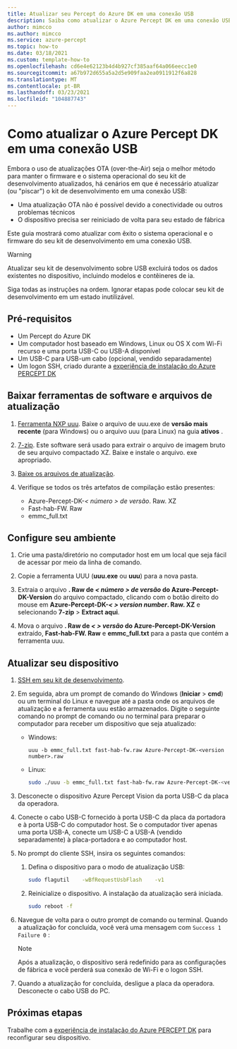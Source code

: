 ```yaml
---
title: Atualizar seu Percept do Azure DK em uma conexão USB
description: Saiba como atualizar o Azure Percept DK em uma conexão USB
author: mimcco
ms.author: mimcco
ms.service: azure-percept
ms.topic: how-to
ms.date: 03/18/2021
ms.custom: template-how-to
ms.openlocfilehash: cd6e4e62123b4d4b927cf385aaf64a066eecc1e0
ms.sourcegitcommit: a67b972d655a5a2d5e909faa2ea0911912f6a828
ms.translationtype: MT
ms.contentlocale: pt-BR
ms.lasthandoff: 03/23/2021
ms.locfileid: "104887743"
---
```

# <a name="how-to-update-azure-percept-dk-over-a-usb-connection"></a>Como atualizar o Azure Percept DK em uma conexão USB

Embora o uso de atualizações OTA (over-the-Air) seja o melhor método para manter o firmware e o sistema operacional do seu kit de desenvolvimento atualizados, há cenários em que é necessário atualizar (ou "piscar") o kit de desenvolvimento em uma conexão USB:

- Uma atualização OTA não é possível devido a conectividade ou outros problemas técnicos
- O dispositivo precisa ser reiniciado de volta para seu estado de fábrica

Este guia mostrará como atualizar com êxito o sistema operacional e o firmware do seu kit de desenvolvimento em uma conexão USB.

> [!WARNING]
> Atualizar seu kit de desenvolvimento sobre USB excluirá todos os dados existentes no dispositivo, incluindo modelos e contêineres de ia.
>
> Siga todas as instruções na ordem. Ignorar etapas pode colocar seu kit de desenvolvimento em um estado inutilizável.

## <a name="prerequisites"></a>Pré-requisitos

- Um Percept do Azure DK
- Um computador host baseado em Windows, Linux ou OS X com Wi-Fi recurso e uma porta USB-C ou USB-A disponível
- Um USB-C para USB-um cabo (opcional, vendido separadamente)
- Um logon SSH, criado durante a [experiência de instalação do Azure PERCEPT DK](./quickstart-percept-dk-set-up.md)

## <a name="download-software-tools-and-update-files"></a>Baixar ferramentas de software e arquivos de atualização

1. [Ferramenta NXP uuu](https://github.com/NXPmicro/mfgtools/releases). Baixe o arquivo de uuu.exe de **versão mais recente** (para Windows) ou o arquivo uuu (para Linux) na guia **ativos** .

1. [7-zip](https://www.7-zip.org/). Este software será usado para extrair o arquivo de imagem bruto de seu arquivo compactado XZ. Baixe e instale o arquivo. exe apropriado.

1. [Baixe os arquivos de atualização](https://go.microsoft.com/fwlink/?linkid=2155734).

1. Verifique se todos os três artefatos de compilação estão presentes:
    - Azure-Percept-DK-*&lt; número &gt; de versão*. Raw. XZ
    - Fast-hab-FW. Raw
    - emmc_full.txt

## <a name="set-up-your-environment"></a>Configure seu ambiente

1. Crie uma pasta/diretório no computador host em um local que seja fácil de acessar por meio da linha de comando.

1. Copie a ferramenta UUU (**uuu.exe** ou **uuu**) para a nova pasta.

1. Extraia o arquivo **. Raw de *&lt; número &gt; de versão* do Azure-Percept-DK-Version** do arquivo compactado, clicando com o botão direito do mouse em **Azure-Percept-DK-*&lt; &gt; version number*. Raw. XZ** e selecionando **7-zip** &gt; **Extract aqui**.

1. Mova o arquivo **. Raw de *&lt; &gt; versão* do Azure-Percept-DK-Version** extraído, **Fast-hab-FW. Raw** e **emmc_full.txt** para a pasta que contém a ferramenta uuu.

## <a name="update-your-device"></a>Atualizar seu dispositivo

1. [SSH em seu kit de desenvolvimento](./how-to-ssh-into-percept-dk.md).

1. Em seguida, abra um prompt de comando do Windows (**Iniciar**  >  **cmd**) ou um terminal do Linux e navegue até a pasta onde os arquivos de atualização e a ferramenta uuu estão armazenados. Digite o seguinte comando no prompt de comando ou no terminal para preparar o computador para receber um dispositivo que seja atualizado:

    - Windows:

        ```console
        uuu -b emmc_full.txt fast-hab-fw.raw Azure-Percept-DK-<version number>.raw 
        ```

    - Linux:

        ```bash
        sudo ./uuu -b emmc_full.txt fast-hab-fw.raw Azure-Percept-DK-<version number>.raw
        ```

1. Desconecte o dispositivo Azure Percept Vision da porta USB-C da placa da operadora.

1. Conecte o cabo USB-C fornecido à porta USB-C da placa da portadora e à porta USB-C do computador host. Se o computador tiver apenas uma porta USB-A, conecte um USB-C a USB-A (vendido separadamente) à placa-portadora e ao computador host.

1. No prompt do cliente SSH, insira os seguintes comandos:

    1. Defina o dispositivo para o modo de atualização USB:

        ```bash
        sudo flagutil    -wBfRequestUsbFlash    -v1
        ```

    1. Reinicialize o dispositivo. A instalação da atualização será iniciada.

        ```bash
        sudo reboot -f
        ```

1. Navegue de volta para o outro prompt de comando ou terminal. Quando a atualização for concluída, você verá uma mensagem com ```Success 1    Failure 0``` :

    > [!NOTE]
    > Após a atualização, o dispositivo será redefinido para as configurações de fábrica e você perderá sua conexão de Wi-Fi e o logon SSH.

1. Quando a atualização for concluída, desligue a placa da operadora. Desconecte o cabo USB do PC.  

## <a name="next-steps"></a>Próximas etapas

Trabalhe com a [experiência de instalação do Azure PERCEPT DK](./quickstart-percept-dk-set-up.md) para reconfigurar seu dispositivo.